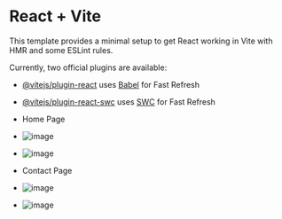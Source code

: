 # React + Vite

This template provides a minimal setup to get React working in Vite with HMR and some ESLint rules.

Currently, two official plugins are available:

- [@vitejs/plugin-react](https://github.com/vitejs/vite-plugin-react/blob/main/packages/plugin-react/README.md) uses [Babel](https://babeljs.io/) for Fast Refresh
- [@vitejs/plugin-react-swc](https://github.com/vitejs/vite-plugin-react-swc) uses [SWC](https://swc.rs/) for Fast Refresh

- Home Page
- ![image](https://github.com/user-attachments/assets/ccd4e7c3-6307-470c-91c4-b091ea1ac37a)
- ![image](https://github.com/user-attachments/assets/042bd986-4403-4edc-a9bc-a0de1ffd6d24)


- Contact Page
- ![image](https://github.com/user-attachments/assets/992d0eb0-4f68-482a-a872-05b26f1a1673)
- ![image](https://github.com/user-attachments/assets/4acc9c59-b392-4557-ac49-bfd94b9b045f)



